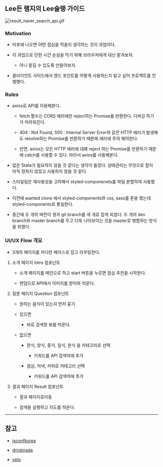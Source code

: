 ## Lee든 램지의 Lee슐랭 가이드

![result_naver_search_api.gif](./result_naver_search_api.gif)

### Motivation

- 마포에 나오면 어떤 점심을 먹을지 생각하는 것이 과업이다.

- 이 과업으로 인한 시간 손실을 막기 위해 브라우저에게 대신 맡겨보자.

  - 아니 맡길 수 있도록 만들어보자.

- 클라이언트 사이드에서 엔드 포인트를 어떻게 사용하는지 알고 싶어 프로젝트를 진행했다.

### Rules

- axios로 API를 이용해본다.

  - fetch 함수는 CORS 에러에만 reject하는 Promise를 반환한다. 디버깅 하기가 어려워진다.

  - 404 : Not Found, 500 : Internal Server Error와 같은 HTTP 에러가 발생해도 resolve하는 Promise를 반환하기 때문에 에러에 주의 해야한다.

  - 반면, axios는 모든 HTTP 에러에 대해 reject 하는 Promise를 반환하기 때문에 catch를 사용할 수 있다. 따라서 axios를 사용해본다.

- 많은 State가 필요하지 않을 것 같다는 생각이 들었다. 상태관리는 무엇으로 할지 아직 정하지 않았고 사용하지 않을 것 같다.

- 스타일링은 재사용성을 고려해서 styled-componenets를 파일 분할하여 사용했다.

- 이전에 wanted clone 에서 styled-components와 css, sass를 혼용 했는데 styled-components로 통일한다.


- 중간에 두 개의 버전이 생겨 git branch를 세 개로 잡게 되었다. 두 개의 dev branch와 master branch를 두고 더욱 나아보이는 것을 master로 병합하는 방식을 취했다.

### UI/UX Flow 개요

- 3개의 페이지를 커다란 베이스로 잡고 라우팅한다.

1. 소개 페이지 Intro 컴포넌트

   - 소개 페이지를 메인으로 하고 start 버튼을 누르면 점심 추천을 시작한다.

   - 렌덤으로 API에서 이미지를 받아와 띄운다.

2. 질문 페이지 Question 컴포넌트

   - 원하는 음식이 있는지 먼저 묻기

   - 있으면

     - 바로 검색창 뷰를 띄운다.

   - 없으면

     - 한식, 양식, 중식, 일식, 분식 을 카테고리로 선택

       - 키워드를 API 검색어에 추가

     - 점심, 저녁, 커피로 카테고리 선택

       - 키워드를 API 검색어에 추가

3. 결과 페이지 Result 컴포넌트

   - 결과 페이지로이동

   - 검색을 실행하고 지도를 띄운다.


---

## 참고

- [jsconfkorea](https://2019.jsconfkorea.com/about)

- [drinktrade](https://www.drinktrade.com/customize-subscription-plan)

- [yelp](https://www.yelp.com/)